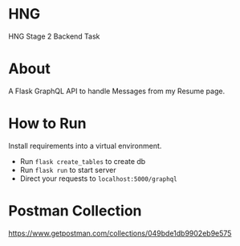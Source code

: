 # HNG
HNG Stage 2 Backend Task

# About
A Flask GraphQL API to handle Messages from my Resume page. 

# How to Run
Install requirements into a virtual environment. 

- Run `flask create_tables` to create db
- Run `flask run` to start server
- Direct your requests to `localhost:5000/graphql`
# Postman Collection
https://www.getpostman.com/collections/049bde1db9902eb9e575


